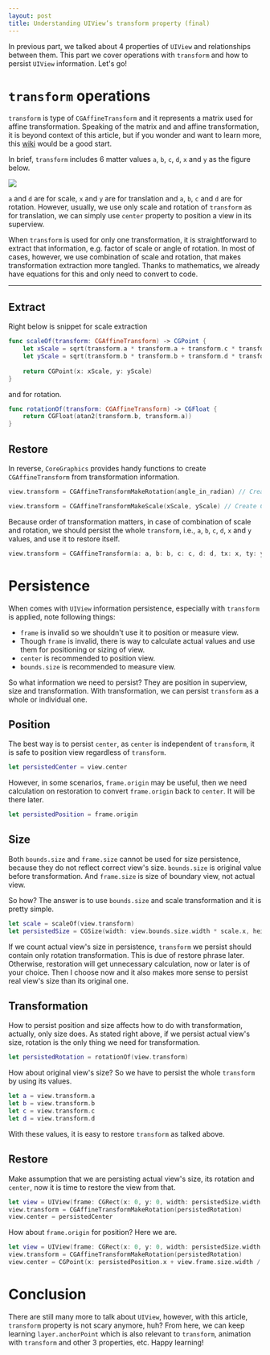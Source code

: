 ```yaml
---
layout: post
title: Understanding UIView’s transform property (final)
---
```


In previous part, we talked about 4 properties of `UIView` and relationships between them. This part we cover operations with `transform` and how to persist `UIView` information. Let's go!

# `transform` operations

`transform` is type of `CGAffineTransform` and it represents a matrix used for affine transformation. Speaking of the matrix and and affine transformation, it is beyond context of this article, but if you wonder and want to learn more, this [wiki](https://en.wikipedia.org/wiki/Affine_transformation) would be a good start.

In brief, `transform` includes 6 matter values `a`, `b`, `c`, `d`, `x` and `y` as the figure below.

![](https://developer.apple.com/library/ios/documentation/GraphicsImaging/Reference/CGAffineTransform/Art/equation01_2x.png)

`a` and `d` are for scale, `x` and `y` are for translation and `a`, `b`, `c` and `d` are for rotation. However, usually, we use only scale and rotation of `transform` as for translation, we can simply use `center` property to position a view in its superview.

When `transform` is used for only one transformation, it is straightforward to extract that information, e.g. factor of scale or angle of rotation. In most of cases, however, we use combination of scale and rotation, that makes transformation extraction more tangled.  Thanks to mathematics, we already have equations for this and only need to convert to code.

----------

## Extract

Right below is snippet for scale extraction

```swift
func scaleOf(transform: CGAffineTransform) -> CGPoint {
    let xScale = sqrt(transform.a * transform.a + transform.c * transform.c)
    let yScale = sqrt(transform.b * transform.b + transform.d * transform.d)
    
    return CGPoint(x: xScale, y: yScale)
}
```

and for rotation.

```swift
func rotationOf(transform: CGAffineTransform) -> CGFloat {
    return CGFloat(atan2(transform.b, transform.a))
}
```

## Restore

In reverse, `CoreGraphics` provides handy functions to create `CGAffineTransform` from transformation information.

```swift
view.transform = CGAffineTransformMakeRotation(angle_in_radian) // Create CGAffineTransform of rotation transformation 

view.transform = CGAffineTransformMakeScale(xScale, yScale) // Create CGAffineTransform of scale transformation
```

Because order of transformation matters, in case of combination of scale and rotation, we should persist the whole `transform`, i.e., `a`, `b`, `c`, `d`, `x` and `y` values, and use it to restore itself.

```swift
view.transform = CGAffineTransform(a: a, b: b, c: c, d: d, tx: x, ty: y);
```

# Persistence

When comes with `UIView` information persistence, especially with `transform` is applied, note following things:

* `frame` is invalid so we shouldn't use it to position or measure view.
* Though `frame` is invalid, there is way to calculate actual values and use them for positioning or sizing of view.
* `center` is recommended to position view.
* `bounds.size` is recommended to measure view.

So what information we need to persist? They are position in superview, size and transformation. With transformation, we can persist `transform` as a whole or individual one.

## Position

The best way is to persist `center`, as `center` is independent of `transform`, it is safe to position view regardless of `transform`. 

```swift
let persistedCenter = view.center
```

However, in some scenarios, `frame.origin` may be useful, then we need calculation on restoration to convert `frame.origin` back to `center`. It will be there later.

```swift
let persistedPosition = frame.origin
```

## Size

Both `bounds.size` and `frame.size` cannot be used for size persistence, because they do not reflect correct view's size. `bounds.size` is original value before transformation. And `frame.size` is size of boundary view, not actual view.

So how? The answer is to use `bounds.size` and scale transformation and it is pretty simple.

```swift
let scale = scaleOf(view.transform)
let persistedSize = CGSize(width: view.bounds.size.width * scale.x, height: view.bounds.size.height * scale.y)
```

If we count actual view's size in persistence, `transform` we persist should contain only rotation transformation. This is due of restore phrase later. Otherwise, restoration will get unnecessary calculation, now or later is of your choice. Then I choose now and it also makes more sense to persist real view's size than its original one.

## Transformation

How to persist position and size affects how to do with transformation, actually, only size does. As stated right above, if we persist actual view's size, rotation is the only thing we need for transformation.

```swift
let persistedRotation = rotationOf(view.transform)
```

How about original view's size? So we have to persist the whole `transform` by using its values.

```swift
let a = view.transform.a
let b = view.transform.b
let c = view.transform.c
let d = view.transform.d
```

With these values, it is easy to restore `transform` as talked above.

## Restore

Make assumption that we are persisting actual view's size, its rotation and `center`, now it is time to restore the view from that.

```swift
let view = UIView(frame: CGRect(x: 0, y: 0, width: persistedSize.width, height: persistedSize.height))
view.transform = CGAffineTransformMakeRotation(persistedRotation)
view.center = persistedCenter
```

How about `frame.origin` for position? Here we are.

```swift
let view = UIView(frame: CGRect(x: 0, y: 0, width: persistedSize.width, height: persistedSize.height))
view.transform = CGAffineTransformMakeRotation(persistedRotation)
view.center = CGPoint(x: persistedPosition.x + view.frame.size.width / 2, y: persistedPosition.y + view.frame.size.height / 2)
```

# Conclusion

There are still many more to talk about `UIView`, however, with this article, `transform` property is not scary anymore, huh? From here, we can keep learning `layer.anchorPoint` which is also relevant to `transform`, animation with `transform` and other 3 properties, etc. Happy learning!